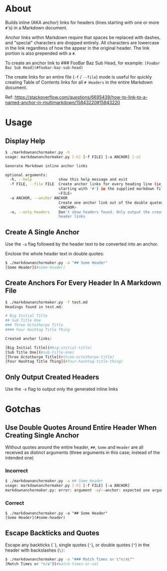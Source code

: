 # About
Builds inline (AKA anchor) links for headers (lines starting with one or more `#`'s) in a Markdown document. 

Anchor links within Markdown require that spaces be replaced with dashes, and
"special" characters are dropped entirely. All characters are lowercase in the 
link regardless of how the appear in the original header. The link portion is 
also prepended with a `#`.

To create an anchor link to ### FooBar Baz Sub Head, for example:
`[FooBar Baz Sub Head](#foobar-baz-sub-head)`

The create links for an entire file (`-f` / `--file`) mode is useful for 
quickly creating Table of Contents links for all `# Headers` in the 
entire Markdown document. 

Ref: https://stackoverflow.com/questions/6695439/how-to-link-to-a-named-anchor-in-multimarkdown/15843220#15843220

# Usage

## Display Help
```bash
$ ./markdownanchormaker.py -h
usage: markdownanchormaker.py [-h] [-f FILE] [-a ANCHOR] [-o]

Generate Markdown inline anchor links

optional arguments:
  -h, --help            show this help message and exit
  -f FILE, --file FILE  Create anchor links for every heading line (ie, lines
                        starting with '#') in the supplied markdown file
                        <FILE>
  -a ANCHOR, --anchor ANCHOR
                        Create one anchor link out of the double quoted string
                        <ANCHOR>
  -o, --only-headers    Don't show headers found. Only output the created
                        header links
```

## Create A Single Anchor 
Use the `-a` flag followed by the header text to be converted into an anchor.

Enclose the whole header text in double quotes:

```bash
$ ./markdownanchormaker.py -a "## Some Header"
[Some Header](#some-header)
```

## Create Anchors For Every Header In A Markdown File

```bash
$ ./markdownanchormaker.py -f test.md
Headings found in test.md:

# Big Initial Title
## Sub Title One
### Three Octothorpe Title
#### Four Hashtag Title Thing

Created anchor links:

[Big Initial Title](#big-initial-title)
[Sub Title One](#sub-title-one)
[Three Octothorpe Title](#three-octothorpe-title)
[Four Hashtag Title Thing](#four-hashtag-title-thing)
```

## Only Output Created Headers
Use the `-o` flag to output only the generated inline links


# Gotchas

## Use Double Quotes Around Entire Header When Creating Single Anchor
Without quotes around the entire header, `##`, `Some` and `Header` are all
received as distinct arguments (three arguments in this case; instead of the intended one)

### Incorrect

```bash
$ ./markdownanchormaker.py -a ## Some Header
usage: markdownanchormaker.py [-h] [-f FILE] [-a ANCHOR]
markdownanchormaker.py: error: argument -a/--anchor: expected one argument
```

### Correct

```
$ ./markdownanchormaker.py -a "## Some Header"
[Some Header](#some-header)
```

## Escape Backticks and Quotes 
Escape any backticks (`` ` ``), single quotes (`'`), or double quotes (`"`) in 
the header with backslashes (`\)`:

```bash
$ ./markdownanchormaker.py -a "### Match Times or \"n/a\""
[Match Times or "n/a"](#match-times-or-na)
```
